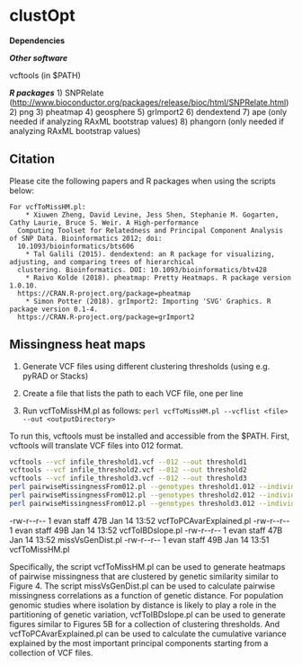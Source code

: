 # clustOpt

**Dependencies**

***Other software***

vcftools (in $PATH)

***R packages***
    1) SNPRelate (http://www.bioconductor.org/packages/release/bioc/html/SNPRelate.html)
    2) png
    3) pheatmap
    4) geosphere
    5) grImport2
    6) dendextend
    7) ape (only needed if analyzing RAxML bootstrap values)
    8) phangorn (only needed if analyzing RAxML bootstrap values)

## Citation ##
Please cite the following papers and R packages when using the scripts below:

```
For vcfToMissHM.pl:
    * Xiuwen Zheng, David Levine, Jess Shen, Stephanie M. Gogarten, Cathy Laurie, Bruce S. Weir. A High-performance
  Computing Toolset for Relatedness and Principal Component Analysis of SNP Data. Bioinformatics 2012; doi:
  10.1093/bioinformatics/bts606
    * Tal Galili (2015). dendextend: an R package for visualizing, adjusting, and comparing trees of hierarchical
  clustering. Bioinformatics. DOI: 10.1093/bioinformatics/btv428
    * Raivo Kolde (2018). pheatmap: Pretty Heatmaps. R package version 1.0.10.
  https://CRAN.R-project.org/package=pheatmap
    * Simon Potter (2018). grImport2: Importing 'SVG' Graphics. R package version 0.1-4.
  https://CRAN.R-project.org/package=grImport2
```


## Missingness heat maps ##
1) Generate VCF files using different clustering thresholds (using e.g. pyRAD or Stacks)

2) Create a file that lists the path to each VCF file, one per line

3) Run vcfToMissHM.pl as follows: `perl vcfToMissHM.pl --vcflist <file> --out <outputDirectory>`

To run this, vcftools must be installed and accessible from the $PATH. First, vcftools will translate VCF files into 012 format.


```bash
vcftools --vcf infile_threshold1.vcf --012 --out threshold1
vcftools --vcf infile_threshold2.vcf --012 --out threshold2
vcftools --vcf infile_threshold3.vcf --012 --out threshold3
perl pairwiseMissingnessFrom012.pl --genotypes threshold1.012 --individuals threshold1.012.indv --out threshold1.missingness
perl pairwiseMissingnessFrom012.pl --genotypes threshold2.012 --individuals threshold2.012.indv --out threshold2.missingness
perl pairwiseMissingnessFrom012.pl --genotypes threshold3.012 --individuals threshold3.012.indv --out threshold3.missingness
```


-rw-r--r--   1 evan  staff    47B Jan 14 13:52 vcfToPCAvarExplained.pl
-rw-r--r--   1 evan  staff    49B Jan 14 13:52 vcfToIBDslope.pl
-rw-r--r--   1 evan  staff    47B Jan 14 13:52 missVsGenDist.pl
-rw-r--r--   1 evan  staff    49B Jan 14 13:51 vcfToMissHM.pl


Specifically, the script vcfToMissHM.pl can be used to generate heatmaps of pairwise missingness that are clustered by genetic similarity similar to Figure 4. The script missVsGenDist.pl can be used to calculate pairwise missingness correlations as a function of genetic distance. For population genomic studies where isolation by distance is likely to play a role in the partitioning of genetic variation, vcfToIBDslope.pl can be used to generate figures similar to Figures 5B for a collection of clustering thresholds. And vcfToPCAvarExplained.pl can be used to calculate the cumulative variance explained by the most important principal components starting from a collection of VCF files. 

